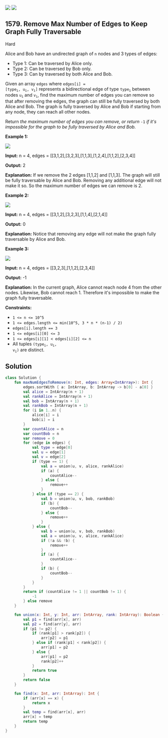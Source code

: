 [![](https://img.shields.io/github/stars/javadev/LeetCode-in-Kotlin?label=Stars&style=flat-square)](https://github.com/javadev/LeetCode-in-Kotlin)
[![](https://img.shields.io/github/forks/javadev/LeetCode-in-Kotlin?label=Fork%20me%20on%20GitHub%20&style=flat-square)](https://github.com/javadev/LeetCode-in-Kotlin/fork)

## 1579\. Remove Max Number of Edges to Keep Graph Fully Traversable

Hard

Alice and Bob have an undirected graph of `n` nodes and 3 types of edges:

*   Type 1: Can be traversed by Alice only.
*   Type 2: Can be traversed by Bob only.
*   Type 3: Can by traversed by both Alice and Bob.

Given an array `edges` where <code>edges[i] = [type<sub>i</sub>, u<sub>i</sub>, v<sub>i</sub>]</code> represents a bidirectional edge of type <code>type<sub>i</sub></code> between nodes <code>u<sub>i</sub></code> and <code>v<sub>i</sub></code>, find the maximum number of edges you can remove so that after removing the edges, the graph can still be fully traversed by both Alice and Bob. The graph is fully traversed by Alice and Bob if starting from any node, they can reach all other nodes.

Return _the maximum number of edges you can remove, or return_ `-1` _if it's impossible for the graph to be fully traversed by Alice and Bob._

**Example 1:**

**![](https://assets.leetcode.com/uploads/2020/08/19/ex1.png)**

**Input:** n = 4, edges = \[\[3,1,2],[3,2,3],[1,1,3],[1,2,4],[1,1,2],[2,3,4]]

**Output:** 2

**Explanation:** If we remove the 2 edges [1,1,2] and [1,1,3]. The graph will still be fully traversable by Alice and Bob. Removing any additional edge will not make it so. So the maximum number of edges we can remove is 2.

**Example 2:**

**![](https://assets.leetcode.com/uploads/2020/08/19/ex2.png)**

**Input:** n = 4, edges = \[\[3,1,2],[3,2,3],[1,1,4],[2,1,4]]

**Output:** 0

**Explanation:** Notice that removing any edge will not make the graph fully traversable by Alice and Bob.

**Example 3:**

**![](https://assets.leetcode.com/uploads/2020/08/19/ex3.png)**

**Input:** n = 4, edges = \[\[3,2,3],[1,1,2],[2,3,4]]

**Output:** -1

**Explanation:** In the current graph, Alice cannot reach node 4 from the other nodes. Likewise, Bob cannot reach 1. Therefore it's impossible to make the graph fully traversable.

**Constraints:**

*   `1 <= n <= 10^5`
*   `1 <= edges.length <= min(10^5, 3 * n * (n-1) / 2)`
*   `edges[i].length == 3`
*   `1 <= edges[i][0] <= 3`
*   `1 <= edges[i][1] < edges[i][2] <= n`
*   All tuples <code>(type<sub>i</sub>, u<sub>i</sub>, v<sub>i</sub>)</code> are distinct.

## Solution

```kotlin
class Solution {
    fun maxNumEdgesToRemove(n: Int, edges: Array<IntArray>): Int {
        edges.sortWith { a: IntArray, b: IntArray -> b[0] - a[0] }
        val alice = IntArray(n + 1)
        val rankAlice = IntArray(n + 1)
        val bob = IntArray(n + 1)
        val rankBob = IntArray(n + 1)
        for (i in 1..n) {
            alice[i] = i
            bob[i] = i
        }
        var countAlice = n
        var countBob = n
        var remove = 0
        for (edge in edges) {
            val type = edge[0]
            val u = edge[1]
            val v = edge[2]
            if (type == 1) {
                val a = union(u, v, alice, rankAlice)
                if (a) {
                    countAlice--
                } else {
                    remove++
                }
            } else if (type == 2) {
                val b = union(u, v, bob, rankBob)
                if (b) {
                    countBob--
                } else {
                    remove++
                }
            } else {
                val b = union(u, v, bob, rankBob)
                val a = union(u, v, alice, rankAlice)
                if (!a && !b) {
                    remove++
                }
                if (a) {
                    countAlice--
                }
                if (b) {
                    countBob--
                }
            }
        }
        return if (countAlice != 1 || countBob != 1) {
            -1
        } else remove
    }

    fun union(x: Int, y: Int, arr: IntArray, rank: IntArray): Boolean {
        val p1 = find(arr[x], arr)
        val p2 = find(arr[y], arr)
        if (p1 != p2) {
            if (rank[p1] > rank[p2]) {
                arr[p2] = p1
            } else if (rank[p1] < rank[p2]) {
                arr[p1] = p2
            } else {
                arr[p1] = p2
                rank[p2]++
            }
            return true
        }
        return false
    }

    fun find(x: Int, arr: IntArray): Int {
        if (arr[x] == x) {
            return x
        }
        val temp = find(arr[x], arr)
        arr[x] = temp
        return temp
    }
}
```
